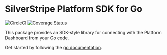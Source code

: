 # SilverStripe Platform SDK for Go

[![CircleCI](https://circleci.com/gh/silverstripeltd/ssp-sdk-go.svg?style=svg)](https://circleci.com/gh/silverstripeltd/ssp-sdk-go)
[![Coverage Status](https://coveralls.io/repos/github/silverstripeltd/ssp-sdk-go/badge.svg?branch=master)](https://coveralls.io/github/silverstripeltd/ssp-sdk-go?branch=master)

This package provides an SDK-style library for connecting with the Platform Dashboard from your Go code.

Get started by following the [go documentation](https://godoc.org/github.com/silverstripeltd/ssp-sdk-go/ssp).

